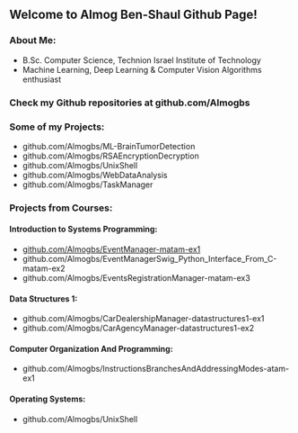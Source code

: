 ## Welcome to Almog Ben-Shaul Github Page!

### About Me:
- B.Sc. Computer Science, Technion Israel Institute of Technology
- Machine Learning, Deep Learning & Computer Vision Algorithms enthusiast

### Check my Github repositories at github.com/Almogbs

### Some of my Projects:
- github.com/Almogbs/ML-BrainTumorDetection
- github.com/Almogbs/RSAEncryptionDecryption
- github.com/Almogbs/UnixShell
- github.com/Almogbs/WebDataAnalysis
- github.com/Almogbs/TaskManager

### Projects from Courses:
#### Introduction to Systems Programming:
- [github.com/Almogbs/EventManager-matam-ex1](github.com/Almogbs/EventManager-matam-ex1)
- github.com/Almogbs/EventManagerSwig_Python_Interface_From_C-matam-ex2
- github.com/Almogbs/EventsRegistrationManager-matam-ex3

#### Data Structures 1:
- github.com/Almogbs/CarDealershipManager-datastructures1-ex1
- github.com/Almogbs/CarAgencyManager-datastructures1-ex2

#### Computer Organization And Programming:
- github.com/Almogbs/InstructionsBranchesAndAddressingModes-atam-ex1

#### Operating Systems:
- github.com/Almogbs/UnixShell

